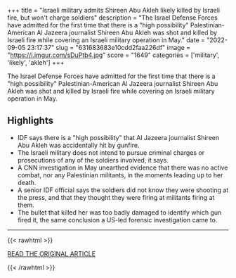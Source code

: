 +++
title = "Israeli military admits Shireen Abu Akleh likely killed by Israeli fire​​​​, but won't charge soldiers"
description = "The Israel Defense Forces have ​admitted for the first time that there is a \"high possibility\" Palestinian-American Al Jazeera journalist Shireen Abu Akleh was shot and killed by Israeli fire while covering an Israeli military operation in May."
date = "2022-09-05 23:17:37"
slug = "631683683e10cdd2faa226df"
image = "https://i.imgur.com/sDuPtb4.jpg"
score = "1649"
categories = ['military', 'likely', 'akleh']
+++

The Israel Defense Forces have ​admitted for the first time that there is a \"high possibility\" Palestinian-American Al Jazeera journalist Shireen Abu Akleh was shot and killed by Israeli fire while covering an Israeli military operation in May.

## Highlights

- IDF says there is a "high possibility" that Al Jazeera journalist Shireen Abu Akleh was accidentally hit by gunfire.
- The Israeli military does not intend to pursue criminal charges or prosecutions of any of the soldiers involved, it says.
- A CNN investigation in May unearthed evidence that there was no active combat, nor any Palestinian militants, in the moments leading up to her death.
- A senior IDF official says the soldiers did not know they were shooting at the press, and that they thought they were firing at militants firing at them.
- The bullet that killed her was too badly damaged to identify which gun fired it, the same conclusion a US-led forensic investigation came to.

---

{{< rawhtml >}}
  <p class="article-category">
    <a target="_blank" href="https://edition.cnn.com/2022/09/05/middleeast/idf-shireen-abu-akleh-investigation-intl/index.html">READ THE ORIGINAL ARTICLE</a>
  </p>
{{< /rawhtml >}}
